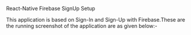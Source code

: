 React-Native Firebase SignUp Setup

This application is based on Sign-In and Sign-Up with Firebase.These are the running screenshot of the application are as given below:-


